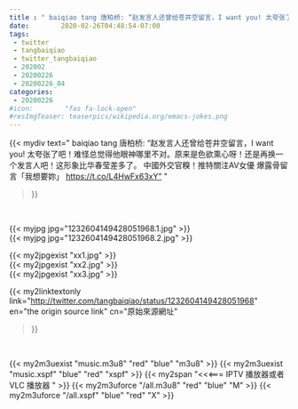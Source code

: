 ```yaml
---
title : " baiqiao tang 唐柏桥: “赵发言人还曾给苍井空留言，I want you! 太夸张了吧！难怪总觉得他眼神哪里不对。原来是色欲熏心呀！还是再换一个发言人吧！这形象比华春莹差多了。&#10;&#10;中國外交官糗！推特關注AV女優 爆露骨留言「我想要妳」 https://t.co/L4HwFx63xY”  "
date:        2020-02-26T04:48:54-07:00
tags:
 - twitter
 - tangbaiqiao
 - twitter_tangbaiqiao
 - 202002
 - 20200226
 - 20200226_04
categories:
 - 20200226
#icon:        "fas fa-lock-open"
#resImgTeaser: teaserpics/wikipedia.org/emacs-jokes.png
---
```


{{< mydiv text=" baiqiao tang 唐柏桥: “赵发言人还曾给苍井空留言，I want you! 太夸张了吧！难怪总觉得他眼神哪里不对。原来是色欲熏心呀！还是再换一个发言人吧！这形象比华春莹差多了。&#10;&#10;中國外交官糗！推特關注AV女優 爆露骨留言「我想要妳」 https://t.co/L4HwFx63xY”  "
>}}
<br>


 {{< myjpg jpg="1232604149428051968.1.jpg" >}}<br>  {{< myjpg jpg="1232604149428051968.2.jpg" >}}<br> 

{{< my2jpgexist "xx1.jpg" >}}<br>
{{< my2jpgexist "xx2.jpg" >}}<br>
{{< my2jpgexist "xx3.jpg" >}}<br>


{{< my2linktextonly link="http://twitter.com/tangbaiqiao/status/1232604149428051968"
en="the origin source link" cn="原始來源網址"
>}}


<br>

{{< my2m3uexist "music.m3u8" "red"  "blue" "m3u8" >}} {{< my2m3uexist "music.xspf" "blue" "red"  "xspf" >}} {{< my2span "<<<=== IPTV 播放器或者 VLC 播放器 " >}} {{< my2m3uforce "/all.m3u8" "red"  "blue" "M" >}} {{< my2m3uforce "/all.xspf" "blue" "red"  "X" >}} 
